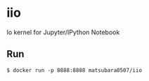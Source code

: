 # iio
Io kernel for Jupyter/IPython Notebook

## Run

```
$ docker run -p 8888:8888 matsubara0507/iio
```
